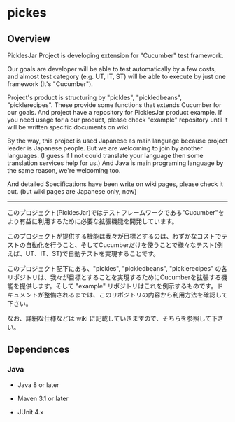 # pickes

## Overview
PicklesJar Project is developing extension for "Cucumber" test framework.

Our goals are developer will be able to test automatically by a few costs, and almost test category (e.g. UT, IT, ST) will be able to execute by just one framework (It's "Cucumber"). 

Project's product is structuring by "pickles", "pickledbeans", "picklerecipes". These provide some functions that extends Cucumber for our goals. And project have a repository for PicklesJar product example. If you need usage for a our product, please check "example" repository until it will be written specific documents on wiki.

By the way, this project is used Japanese as main language because project leader is Japanese people. But we are welcoming to join by another languages. (I guess if I not could translate your language then some translation services help for us.) And Java is main programing language by the same reason, we're welcoming too.

And detailed Specifications have been write on wiki pages, please check it out. (but wiki pages are Japanese only, now)

---- 

このプロジェクト(PicklesJar)ではテストフレームワークである"Cucumber"をより有益に利用するために必要な拡張機能を開発しています。

このプロジェクトが提供する機能は我々が目標とするのは、わずかなコストでテストの自動化を行うこと、そしてCucumberだけを使うことで様々なテスト(例えば、UT、IT、ST)で自動テストを実現することです。

このプロジェクト配下にある、"pickles", "pickledbeans", "picklerecipes" の各リポジトリは、我々が目標とすることを実現するためにCucumberを拡張する機能を提供します。そして "example" リポジトリはこれを例示するものです。ドキュメントが整備されるまでは、このリポジトリの内容から利用方法を確認して下さい。

なお、詳細な仕様などは wiki に記載していきますので、そちらを参照して下さい。


## Dependences

### Java

* Java 8 or later

* Maven 3.1 or later

* JUnit 4.x
